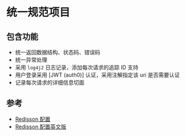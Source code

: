 # 统一规范项目

## 包含功能

* 统一返回数据结构、状态码、错误码
* 统一异常处理
* 采用 `log4j2` 日志记录，添加每次请求的追踪 ID 支持
* 用户登录采用 [JWT (auth0)] 认证，采用注解指定该 uri 是否需要认证
* 记录每次请求的详细信息切面

## 参考

* [Redisson 配置](https://github.com/redisson/redisson/wiki/2.-%E9%85%8D%E7%BD%AE%E6%96%B9%E6%B3%95)
* [Redisson 配置英文版](https://github.com/redisson/redisson/wiki/2.-Configuration)